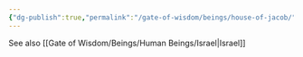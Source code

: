 ```yaml
---
{"dg-publish":true,"permalink":"/gate-of-wisdom/beings/house-of-jacob/","tags":["#GateWisdom","#Being"]}
---
```



See also [[Gate of Wisdom/Beings/Human Beings/Israel\|Israel]]




